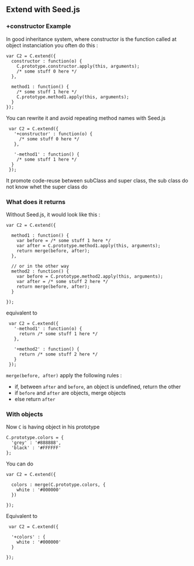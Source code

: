 ## Extend with Seed.js
### +constructor Example
In good inheritance system, where constructor is the function called at object instanciation you often do this :

    var C2 = C.extend({
      constructor : function(o) {
        C.prototype.constructor.apply(this, arguments);
        /* some stuff 0 here */
      },
      
      method1 : function() {
        /* some stuff 1 here */
        C.prototype.method1.apply(this, arguments);
      }
    });

You can rewrite it and avoid repeating method names with Seed.js

     var C2 = C.extend({
       '+constructor' : function(o) {
         /* some stuff 0 here */
       },
       
       '-method1' : function() {
        /* some stuff 1 here */
      }
     });
 
It promote code-reuse between subClass and super class, the sub class do not know whet the super class do

### What does it returns

Without Seed.js, it would look like this : 

    var C2 = C.extend({
    
      method1 : function() {
        var before = /* some stuff 1 here */
        var after = C.prototype.method1.apply(this, arguments);
        return merge(before, after);
      },
      
      // or in the other way
      method2 : function() {
        var before = C.prototype.method2.apply(this, arguments);
        var after = /* some stuff 2 here */
        return merge(before, after);
      }
      
    });
    
equivalent to


     var C2 = C.extend({
       '-method1' : function(o) {
         return /* some stuff 1 here */
       },
       
       '+method2' : function() {
         return /* some stuff 2 here */
       }
     });

`merge(before, after)` apply the following rules :
*   if, between `after` and `before`, an object is undefined, return the other
*   if `before` and `after` are objects, merge objects
*   else return `after`

### With objects

Now `C` is having object in his prototype

    C.prototype.colors = {
      'grey' : '#888888',
      'black' : '#FFFFFF'
    };
    
You can do 

    var C2 = C.extend({
    
      colors : merge(C.prototype.colors, {
        white : '#000000'
      })
      
    });
Equivalent to 

     var C2 = C.extend({
    
      '+colors' : {
        white : '#000000'
      }
      
    });

